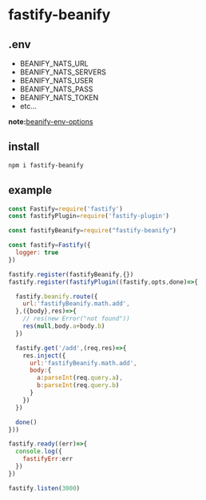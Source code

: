 # fastify-beanify

## .env

* BEANIFY_NATS_URL
* BEANIFY_NATS_SERVERS
* BEANIFY_NATS_USER
* BEANIFY_NATS_PASS
* BEANIFY_NATS_TOKEN
* etc...

__note:__[beanify-env-options](https://github.com/beanjs-framework/beanify-env-options)

## install
```bash
npm i fastify-beanify
```

## example
```javascript
const Fastify=require('fastify')
const fastifyPlugin=require('fastify-plugin')

const fastifyBeanify=require("fastify-beanify")

const fastify=Fastify({
  logger: true
})

fastify.register(fastifyBeanify,{})
fastify.register(fastifyPlugin((fastify,opts,done)=>{

  fastify.beanify.route({
    url:'fastifyBeanify.math.add',
  },({body},res)=>{
    // res(new Error("not found"))
    res(null,body.a+body.b)
  })

  fastify.get('/add',(req,res)=>{
    res.inject({
      url:'fastifyBeanify.math.add',
      body:{
        a:parseInt(req.query.a),
        b:parseInt(req.query.b)
      }
    })
  })

  done()
}))

fastify.ready((err)=>{
  console.log({
    fastifyErr:err
  })
})

fastify.listen(3000)
```